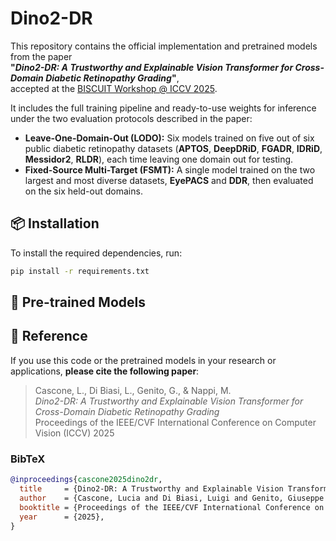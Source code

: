 # Dino2-DR

This repository contains the official implementation and pretrained models from the paper  
**"_Dino2-DR: A Trustworthy and Explainable Vision Transformer for Cross-Domain Diabetic Retinopathy Grading_"**,  
accepted at the [BISCUIT Workshop @ ICCV 2025](https://sites.google.com/di.uniroma1.it/biscuit-workshop-1).

It includes the full training pipeline and ready-to-use weights for inference under the two evaluation protocols described in the paper:

- **Leave-One-Domain-Out (LODO):** Six models trained on five out of six public diabetic retinopathy datasets (**APTOS**, **DeepDRiD**, **FGADR**, **IDRiD**, **Messidor2**, **RLDR**), each time leaving one domain out for testing.  
- **Fixed-Source Multi-Target (FSMT):** A single model trained on the two largest and most diverse datasets, **EyePACS** and **DDR**, then evaluated on the six held-out domains.

## 📦 Installation

To install the required dependencies, run:

```bash
pip install -r requirements.txt
```



## 📂 Pre-trained Models


## 📌 Reference

If you use this code or the pretrained models in your research or applications, **please cite the following paper**:

> Cascone, L., Di Biasi, L., Genito, G., & Nappi, M.  
> *Dino2-DR: A Trustworthy and Explainable Vision Transformer for Cross-Domain Diabetic Retinopathy Grading*  
> Proceedings of the IEEE/CVF International Conference on Computer Vision (ICCV)
> 2025

### BibTeX

```bibtex
@inproceedings{cascone2025dino2dr,
  title     = {Dino2-DR: A Trustworthy and Explainable Vision Transformer for Cross-Domain Diabetic Retinopathy Grading},
  author    = {Cascone, Lucia and Di Biasi, Luigi and Genito, Giuseppe and Nappi, Michele},
  booktitle = {Proceedings of the IEEE/CVF International Conference on Computer Vision (ICCV)},
  year      = {2025},
}


